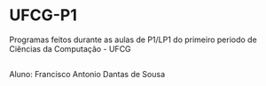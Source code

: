 # UFCG-P1
Programas feitos durante as aulas de P1/LP1 do primeiro periodo de Ciências da Computação - UFCG
##
Aluno: Francisco Antonio Dantas de Sousa
